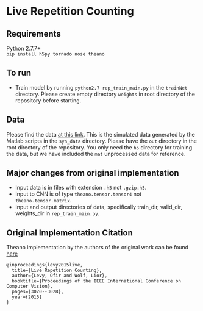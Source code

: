 # Live Repetition Counting

## Requirements
Python 2.7.7+  
`pip install h5py tornado nose theano`

## To run
* Train model by running `python2.7 rep_train_main.py` in the `trainNet` directory. Please create empty directory `weights` in root directory of the repository before starting.

## Data
Please find the data [at this link](https://drive.google.com/drive/folders/1rIpNklYtOh1l6HWvtakMvCndkMB7M_kI?usp=sharing). This is the simulated data generated by the Matlab scripts in the `syn_data` directory. Please have the `out` directory in the root directory of the repository. You only need the `h5` directory for training the data, but we have included the `mat` unprocessed data for reference.

## Major changes from original implementation
* Input data is in files with extension `.h5` not `.gzip.h5`.
* Input to CNN is of type `theano.tensor.tensor4` not `theano.tensor.matrix`.
* Input and output directories of data, specifically train_dir, valid_dir, weights_dir in `rep_train_main.py`.


## Original Implementation Citation
Theano implementation by the authors of the original work can be found [here](https://github.com/tomrunia/DeepRepICCV2015)

```
@inproceedings{levy2015live,
  title={Live Repetition Counting},
  author={Levy, Ofir and Wolf, Lior},
  booktitle={Proceedings of the IEEE International Conference on Computer Vision},
  pages={3020--3028},
  year={2015}
}
```